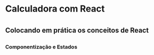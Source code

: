 <h1> Calculadora com React <h1>
  
  <h2>Colocando em prática os conceitos de React<h2>
  
 <h3> Componentização e Estados <h3>
  
